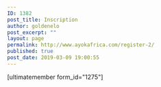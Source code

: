 ```yaml
---
ID: 1382
post_title: Inscription
author: goldenelo
post_excerpt: ""
layout: page
permalink: http://www.ayokafrica.com/register-2/
published: true
post_date: 2019-03-09 19:00:55
---
```

[ultimatemember form_id="1275"]